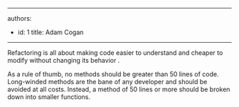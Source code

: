 

---
authors:
  - id: 1
    title: Adam Cogan
---




<span class='intro'> <p>Refactoring is all about making code easier to understand and cheaper to modify without changing its behavior . <br></p> </span>

<p>As a rule of thumb, no methods should be greater than&#160;50 lines&#160;of code. Long-winded methods are the bane of any developer and should be avoided at all costs. Instead, a method of 50 lines or more should be broken down into smaller functions.<br></p>


